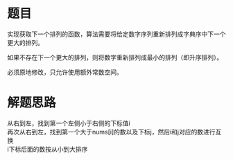 # 题目

实现获取下一个排列的函数，算法需要将给定数字序列重新排列成字典序中下一个更大的排列。  

如果不存在下一个更大的排列，则将数字重新排列成最小的排列（即升序排列）。  

必须原地修改，只允许使用额外常数空间。

# 解题思路
从右到左，找到第一个左侧小于右侧的下标值i  
再次从右到左，找到第一个大于nums[i]的数以及下标j，然后i和j对应的数进行互换  
i下标后面的数按从小到大排序